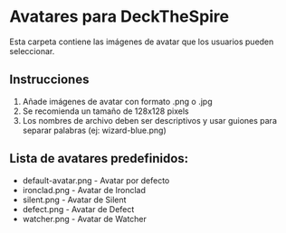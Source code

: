 # Avatares para DeckTheSpire

Esta carpeta contiene las imágenes de avatar que los usuarios pueden seleccionar.

## Instrucciones

1. Añade imágenes de avatar con formato .png o .jpg
2. Se recomienda un tamaño de 128x128 pixels
3. Los nombres de archivo deben ser descriptivos y usar guiones para separar palabras (ej: wizard-blue.png)

## Lista de avatares predefinidos:

- default-avatar.png - Avatar por defecto
- ironclad.png - Avatar de Ironclad
- silent.png - Avatar de Silent
- defect.png - Avatar de Defect 
- watcher.png - Avatar de Watcher
